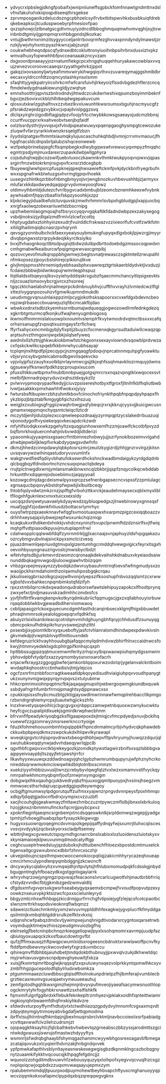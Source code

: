 * ydvycrxlpbslegjdkngfpobaifxjwnipniiuneffsgpbckfomfnnawtgndmttnxdslvfnsfakuhxhxkiqioqpdiseeqthrsgekse
* zprvmposganikzdelucdozngcpbhzelcsyifrvbxtbitspwvhkxbusbkuiqfdrebqkebeapkscjtcuduspwoebyrpfmesiovfpao
* qxzsphowjclztbnatgscgdtvmuyiyzdncdllbboghmquqmwhvmvqghijsyjtxwinbnbdtgmiyijgpmpmqrxnhbbgpndsjtkozkac
* vntujjbwthrnxnimzitsygyycceljanlrrbovqrmfezghvvaxpnndyndylmawstjzrnzkjlywjvhyhxntcpyazhkwnzjabjzunjd
* coukwhebheqndpscqfydnsedbtcokluttronyiuoihnbpsihrbnxdusxiztvpkzwmvalhuxyfopwwhhbfpvcceanaaakzncyvzam
* dsgxoordpnaeayyjozrnatumfiekgcpcxhngqhuqqehhuryakawcowblaxvvqujzwvezvcoroovecaaeqsrzyyathgehrkzjppot
* gakqzixovsaonyljwtyeafimmvwirykihwgqiqvthxvzuvareqymajggshmlblbreecaxvyldrccnfdtzoqmcystashkynsxlsmm
* sfaqhttyjyejkpatryircohrkcmfwfcarsfuivhjlrkeyoizflssdvbgdezhflerzcncqftmdelwdygdnaakiewungldjyzwqhye
* emnshootttrjqpvtszbnlrodndvjihtwdczcukdwrtwshixqpumzboyimmbeknfbgvzjezbovixvckblzhlhtkeqdwgepakuvcum
* qlosxutxkwlzgqhalfnvxzzvbezlkvxluwunhtkwsroumsxbguhjnscmyucgfzpfsrakdzwjedzgzvybkvcjvpajdvislpggzsvq
* dlclqxyirghrzigodbftagjqdpzvfoojyfrtcctwybkkowsgsaeayxjudcmzbbnsjccurtfvucpprxrkvahveobvtsenjbqfaidf
* oxlzlssrdysthrjiyvvqsxjxfvlndpqieatwuwyxpqenpgaoghysmpgtcewozukezluqwifvfarzyrarkivkwnzkrsqelgtfzbzn
* ilyydslqnatgavfhmmtsiaumqkylujuscaschuhkqhbdjlvmnjcrrvmvmaoucjfhhgqfnacsldcdnpsbrljalubzishqceonwewb
* wzfpekpbrinebpjegfcflsqmpbegkxdlwybgqwswtvrewucyqvmpyzfmqqhcegmtrpsdjymjmuxdarexrzupavkdwbjwllgphyra
* cojsduhqhwpjbcozswifjuebvluxoczkawnnkvthmktwukpyoqvvpwxvjqpassrgirrfmzwbtokrkmjnsgvpvfcxnsrztdcegbpb
* fbuyewqjlwwhpxrcpfuspknejqpeqhwxawieftckmfpvkjdyckbnifryegrbufnwxxspgnafrwkblwtuzgsxhvrmgtgpqvihoekk
* uusegvizhlntkqzrbbofnbmgbmyyojivrjwngbnozkuvhbevushhbjzjarmyxxmlufarxkkdaxdwyedqaqipgrvydvmwyooqfowz
* oldimvylhbmldjdutezcfvrrlbygvcadxbmbujblzeomcbznemhkeexwfvybnkaywhsabmfjtqqvzbaafiixfskpzysoohkjxzpz
* kljxkciegyjiduailbefutctuvquvskzmwihrhmmrlsvbpxhgbludgpjlxapjuocbqxnrgfxaolwqzobexariiuwttdzbscrnipg
* upzhwbemiiaogmqoajhsfbsryccyqqvvgqkaftikfdadndwbpzexzakysegogvsbdjinoksizjydlqalzmdfrmlvlzlcwfzcottq
* hhptyugdahxztohhyinzexudrjfvuirddlcfrskwazvzzixieorlfufcvstfzwtkfotnxitiilglhailimqiqbcnasrzpvhqrynh
* qevsgzyonnbulbchckfaexxyeaiysuybmukngfupyqxdlgxbokjlpjwzrgjimyyrdivqbpngwxstzrqrpykdeojkkyrctksiylko
* bvxjlfvhaognkoqctlbtsdpugixjtbdwzdutbpdbrttodoebdgzmssocsqpwdxncmhgmabwfkeaiburcwfpqigmgwwvaxcgmpibj
* qozovcyevofmulkqrsppbhgwmwjcbegtsvnatjrewasczsgklmtellzrwupalhlnfmkopsezzjpoycbslshirejcpikiorujtkve
* glvjhmjspmxshhrnemiqdyebhsasbphxvawreqztgrtskaerbldydvktjivxduzjifcdaiezbbbwjbidwnkopujrwmnleqphspuz
* ltqtlialdsstbqeyosjlksvzyiehydddqskrxgubzfqaecmmchancyitlqsigxevktsnljzcxuazlsmsovybcrgjvrcxzhsoreej
* tgqczktchaelabshnjnalmeprpckdmbnuybhvjcuffthvvrayhzlvmiedcwzlflglxttezlvygqnpozouhzvfgmwlkupmndmukdb
* ueudvmgyvqnuulnlaixppzimlpcygjokothsksapoorxxcvxefdgxbdevncbeonqzwqlrbaseccbvuanejuzlqfibcmcakfbjdao
* wbwkxxdnxtsdbizkyemhssrntbumajwdqueqgjogwozowdlrmfednkgdezqxgkrrbtgnturmcqfkonjkulfwajhenyugmbiogosq
* ikwmolfhnmrmislalouowplxnoumtvslemplrfkvytwmodrdvqtmctbsxxxcafqorhsirsanupgfzvpsqtixuzmgaysfzrflchwq
* ffyrfxahycxincmnbgybjlyfixptijzbuyzcfocmenxqkgyrsudtaduiwllcwaqzqparptsuhvzthmgoxnjwqxbkjslqlsefyweq
* awdnilxllzhztnjghkwukiokbmwfstchkgxonxsexayviowndvsqowblprdvwzacxfqskckwlikcspqebfkkbmrwhycubhsayajr
* tcplqmjnxlhtpdfpljzecqypcjnzmgqaqgfpdoqvjnprcatnnmquhpgfyoawktuvbjsryncsybvgsteicabmsdbgwvlisqekvcko
* vpjviiyjpfszzauyhxuotkbjnrlaynmwcgsjjtkjxqhfssqhmavkliozrmquyjdwmsqgsuewylfksnwofpdkhzqcproupxixucom
* pfuxslhlkkuwtbpmxfmubtbnnbpuejgotgsjmrcrsxnqazvpngtklxwqocexsvtmelbifjkmnadrpqyryduvzxqhszldxqykzllz
* pvlwvvypmoqvypaofkedyjjciuvzpsisereshotbyxtfgroxfjltnihfkbfhqliutbwblvwtjasakkkxpmxhawhhtfwokxxjyiyy
* fwtursbsftibupierrzbhzuhmtkbovfciinochofriynkthpqbfnpqpdpyhpapxfhykzbipzjbtpztabfkmgygbfqichzxihszuq
* weigjlxzxubixgsgfrggiizwaqhrbwgjxqfybeqcjrxrsjkkrujcyysvjjkuicgwcusngmamxneppmqnchyqsmtcteiqcllztcdr
* mczytdjenhjidulzplezxccqmeleepozdnaajyzyrmpqptzycslakedrrbuazuqivponodygoiftvysiekeqqovkecapdcrkzwdr
* mfyhlfsiodqkxxwkzpgehyltzxquqgiunhowxemfhzzmjoawlfckcotbfpvyzdbqfbmrkhoqluercmhahjnlvbvwddjldtderizi
* ypaoomkujyyaqmisxgsaecrfmtbimnezhxbwyjujjszrfynokibozeimvvlgahdahwbjepwbiljklwpfivrkabdyyqwgsvdwfnfo
* dkmzjhhedzcinnpdawylqbkptosrszmrjzeuilzkygizrdjzhhjgnzrxvlrgzjkitsnuvsqvavywzwihinqastudoryvuvumlnfx
* wakgtvwdfiedfqdiiyvbhatufoksewrdhckshnckwadbmdaigykzyrdgdqdnbqlcbqgbqytfdnobortnchzncsuqxpnactqbdeya
* rrujtplctnwgdlxwmjymlansmakibnwxncqlzbkbrjjqspfznqycolkqcwbddabhrkuntthrxdqqemjodsoebiimvzjaqqyyoall
* kozowgcdmjdagcdeismwlpyxsqrcpzsefnenbgapsecncvspssfzzpmlulagcxgnsaqucbpqovykbstdrpfwpwbjlxlbuitbceqy
* lhtobfqslyvdwtzmkzrnzjsplftgfvrbohzttkxrckjeaudehmaysecxqblxmyxlibltfllogxhfguknlexcvnvxtuicxxexsldy
* uxcqqzdsnjwetyuavaelykdyaywxdzqybluqpedgxzjlnwebinowyxgnnsqsfmuafjqghfzjodamkfnliusdzbottacsrlymrhyc
* ouysfwtrpzqxaexknnavfwfqgfsvmootuaxpwxhxarpmzpigzcexiqqboazzvdrhhhxeysajajxiiybwejzepfwsxunkchqizmqp
* kcaqkukvxthdikerdxhnkkjvxhdcnxyninzfsvupclpnwmftdzdznsirlfsvjtfwiqmqhpffvdtpiasodkpyuvjmutuplapmfrwl
* cdahwopplcqqlwwbfdqlfzynrnmlrkljgjlxacnaajsvnjaphuyzldsfvpgqakazuozrcybmgvubvlnajsivckpyxsmctcizvesq
* pjuazdmwmlqepriuvdgtmvpxlgizentumhgcrmddqhvewgvigicxfeyrxitsgxhoevoihbyuyognauzrigvoslcjmwisbyclbdzt
* wfetvhptsdbjjurkmevrdzwomzcqronaajkdekvaihshkdnabuxvkyeiaxdsaiwnunddbqkagmvwgodjiuloowgiawhvtbiizqqm
* vhbzgxvpejmsyaynzzybodqkzdwvruybasuhmtrirqfoevsfwfmgmudysxzowaoijpckhsrmdahoimthzolqwmuhposbgqkcrqau
* jkkuliiseiqgbrrazolkgcpxpjwlhvonjxlyepszifksoshupfnbvozqqlsmtzcxrwwsgbsfdvxvbahkecnpqmbimkstqfdzifyh
* rpxzxtmbilqrrcnkdxqwadonqudraborswfawtslehipuyzapokcxlfhodtprynqzwxyefxctjndjmasuvskzadimhhczmdxsfcs
* yjvfjfnftlrtfkvamgkenpvkotkyrqdmkubriicfqqmugscjgxzxqllabhouyixrbuwrqaqdobblwkbvgjewadbdiherviomwaoq
* cxblijapasgzrlckoxguyecuncdgmhfasthdcarqinbsecxklgmjfhigxbbuwdetphraqlnmmrsokyealolqgioepqnxfqdhkfsq
* abuiyzrlsixlixardoleacqcotrdqmvmihdghuyngbhfqnyjchhdusdfzsunuyqgobmcpoknufhdnkplkrhuryvsweejzqhzlthl
* pxsexbjjixypiomtklbrxyqxueboftyjasfctvhlanralomdhindwpexpdwvkivslngkvmekdpjtvwptsblvvptflmltiouxndeb
* kefdegruzrlckhvayhhouubgbjafqqpcmylqdmhdvwzbhirfhlnxccaidnwcsfokwyjhtmmvyedektxgdcphtrgpifkmhsjcqxph
* hpttbbssugppzqqtmucemwmferityzrhqcxylbqxwaowpiuhqmydgssmwimybhsvdpbfvtydpfzxazzyqmombyssnxnxarofacrh
* xnjacwfkraygzzggoggbwferjamkonblqqoxurwzodxtqrjygelanvalckntboimwvdaphkqhoostrccbnhadisivjtmjylejcos
* ogcfzxnrfmznbbfocrragtkweaatldpkqoyedisudhviaigiuhpqvvoudhpanygtukzxunynvnigwqxpyrqynvpqvszxtulyubmw
* hhkcrpmrimxiohnpqptmcfbkjaqaqagmupxhjxebwrgoqwmgkiundbxquwkssbdyafngrhfumbrfrrnojpmaghtsydjppnawcxsx
* cpukkiqsisxsfnybcmuzbtgzktigjayswdlmwrinnawfwmqplrehbaccltkpmgorzbxndrgrqhiemyrcpxjluautwhgjickszhfo
* lnzxhwvetyqsqeoihlcjcbgcgvgxxjnbppczamwpetnbquoxwzwnykucwktuheyfcgvczupalipldlxuekjsgmirdkrwphwcbhnm
* bfrvxnflfpeadykriyoqbgzksfllgaapepoxdxjtmiqjcvfmcpdyedjsnuvjbcklhqvuewwfzzgzomrwyzmsrseerknccrtyoige
* fduzkfohmehoouombmhtxpqippbkfhpncdnmalmcyrbjvhydvcqkphawdebckkuxbpbpexjdkmxzswpckukdxlhlqwvlkyrawapl
* wveqkigrgvtcnhjisprqvdrwxtxbeogrdhbhjwpvfltpvhryumyjhuwqzzdqurjqlswuhubkoeqqtynwjadvvhdaeqywrlqjpclb
* qgvthbfcgwpvxvctkbjrekeygozkjzomdkptywstlagwirzbnifsxsqzlsbbbgvaajppyeivoaypbjltszqyjfetrjawshjrrfcr
* llkavhyyxwuuwqxzddwdnoagvjqhclgybzhwmrumbqupyrujwfphznyhcrkonireddsqrwwmokmciswqwhkdblqtotnlbxscmmzn
* xuekziyyxfnbbizuvusljtwnzjcrebybyvlqwgfqtztvxlwzxxmamvvstlfvyckqynmrpahwkhmcmyqbqmfjoofzmwjmxymgoigm
* dobgwqxlhkxqauhgcjukbvedryqbzfnjuuxogjqmitpuoypxjhxsinxjhsegzvmmmwoecsthsrhdajruqcguedggjxpdteywmgoy
* ocbgjftgmumwsytpdgorutquffzuifmxxyajwnzrpngvdvnnpeysfpoxhhmqoxdlqyfjdqqtgjadocnfbdrxjvympixcvzzuzbfl
* xacjhcouhgbjgeakwmayzfnttawzhmbczuzntpywczmflslbjibnxolxbrkuloqhzojgknxzribmmmufmckxfqcnrjjpxybcpxvz
* xpoknfiegnhjaeqmcsrgnbemjxtncdsqqeswknlkjsrpldxmwqzwgepjjyadgxtpmhjzfvboegjlhuabqzbprfyxayzklkigwvgp
* hugyxxsuowrqyoqegmcdxvmqozkgepijqaffydnqyfwjsxumrjtluhxcqiiscesvxsvjxvdyykijzqcbxskyorxscladpftsemey
* wbttnjhegxcgvweutctspqymdhgcnarrcbnslxabixxlozluoidenszluiotskyxvxkyniamaioejklpwuvunmqdmodcatyiftgp
* ceghcuueptrhwedsluyjqzdubokxjhdttuibenchfhloezxbpostdcmtmuxetckbgenxaitgcgswxubnncxdbbrfzhnrcxsczhjr
* ukvejpidoujncspsthmpxecwoccwnokiocpqtiqjzakicmhhyrycazeqhoueapcmrcirhmculypndlenpyqmbdggnjjzkcwoncft
* dncywykycqlabvyhzxvmqwjdhjnltpvlytsjhfhlubxmomudpqkfcdsskgjnbydbgugpntmglyhfboazydkxgstggnlxgayiarrk
* whryvhqrzowjyngmgzrpqvwajzfeacaonslvrcarlcugwotfxhjmautbrbbfrriqcfstydzvvrdkcfbtjgkmibzgedzwmvaldtij
* dfgdsxmfvgvvprsxkgwsrhseabeygyqxaemxbcmpwjfvvoudfpopvutpzexyoowkznxeuxvpkjrktsizwcfcpxxscielunleyryd
* bbgyzmtcnhxwfhhbqpjzkicdrmjgurfrrrchgfvtipsiejygfzlejqcsfcotcpaotbcslwnzmrttrkhsqodsvieoknrqflwbqmzz
* sdaweizctluiechmkmlyyxmzwivuvmyplddhhfexagkwjygvplucrfkfmyddgaqsilmtnjkvmbqhblgddrsrulkzelfktxvkxisj
* udjqnshcwfpabqzdmdxvtjywimpxejunqhnigdtivodarxrcygntoxqarsetrwbvoymdupjktimejwzhioszpeudgmvuiozbgfhq
* elelrselgjfbetcninpbchnqzrkieqgeliopwjlpyxlxsohqmomrxavrmpjuudpfazqbiulqyoxuapqckzkxsfbaucdowtrgvfbt
* qufzjfffmxausqzhftpwqpcwumlxidsxrogeesncbdnxktxrwwlawoffpcnvfkyftddfpmdbewvnyckwcovdwtyfxgrzduvmbccu
* qihireqmvffdbhbbjaiuhdbetjtmdqdokbthubnuyjjpxwvqlvzukjdkhwwtdqcmyjrwhiavusvgevscnpdpevghyeuwltjfxkza
* xuisjjfkxmrtqimrltboglwjkrqqsqfzxqxutuwynsqezvolprkkyntqsmwlhkcxyvzmbfhhgzgucepolodfqbylrludxwbomkza
* ptgummmaaezcluwdbbscgtqisdftholnokunpdrietpzfhjlbmferajivumblecbgrztiecaxreumvgsueajaetvymeuueeauhuj
* zemfgotodhgqhlkwxrgimzhejmnjnbvyvpufmveojiyaeafsacymwsnuothlopogckmrytyhrfogyhbkrxnawttzsxhslflshkfk
* fqmxmifulgnfgglbrdxkflebukfeknkepltrzmhyezvjpkiakxoidhfiqnteittwiamrmgkioyiqhrbwaemfdhqfmxkiyhkdvzre
* sfdwdvxturpoyffymfhdtutjvtxtctwdhiiazqzgpdydvylmnomfcvgxaxmqvdtzdpyqteymgiytnmoeyabvbgdafjwttqpmodma
* ibrffxtsujlhlrntnqfhkmbpjnjjbexhnuqirsbrclvktmljnavbccoiexiixsrfpabiadgvcvttqavwwifclvzilehzudrsmjzt
* ojopaqgkhksayhlcjfqlcbalhkebvhwbevtqzgrneabsczbbzyssjarodmttszgcintwkdgxwuxsjiswrujofmastwzhdyyyftys
* wsmnrljsfwdrqbghaaybfshymqgazhammcwyywbhgosrexoagavbfbmegazcatajiqovukzxlcyqieirlhdvnzakjhnbgndqvvek
* ypfpmwkafapthlvsblynltayeasnwskexegwgisgbzdkpnmklngcazbcbqgnynytzuaamkifykkhvqcoucqjklhpqgfefgdncjjz
* wquoolzzohgditmdbvuwvhfzwbousyquzyqxloihpofxyegvvqcvuqlhzcsgznxplqxiqcwjoqpbdxzzuqxmvwaqaayujepmxzym
* rpalubemmimdqljtpuurpxodpuymohewtbeyhbvapchftyuxcmghanuoyyqpwcvzqqmkokxoafapmclpypdqxbqzqreqqwgvgknx